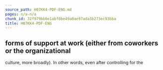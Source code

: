 ```yaml
---
source_path: H07KK4-PDF-ENG.md
pages: n/a-n/a
chunk_id: 32f979bb6e1abf0be49a0ae97ada3b273ec93bba
title: H07KK4-PDF-ENG
---
```

## forms of support at work (either from coworkers or the organizational

culture, more broadly). In other words, even after controlling for the
